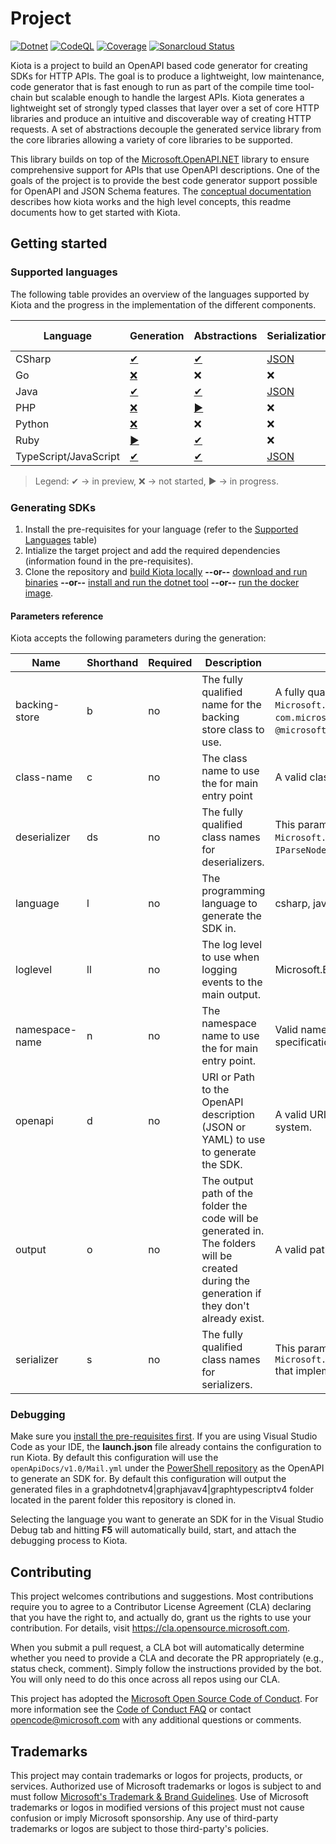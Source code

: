 # Project

[![Dotnet](https://github.com/microsoft/kiota/actions/workflows/dotnet.yml/badge.svg)](https://github.com/microsoft/kiota/actions/workflows/dotnet.yml) [![CodeQL](https://github.com/microsoft/kiota/actions/workflows/codeql-analysis.yml/badge.svg)](https://github.com/microsoft/kiota/actions/workflows/codeql-analysis.yml) [![Coverage](https://sonarcloud.io/api/project_badges/measure?project=microsoft_kiota&metric=coverage)](https://sonarcloud.io/dashboard?id=microsoft_kiota) [![Sonarcloud Status](https://sonarcloud.io/api/project_badges/measure?project=microsoft_kiota&metric=alert_status)](https://sonarcloud.io/dashboard?id=microsoft_kiota)

Kiota is a project to build an OpenAPI based code generator for creating SDKs for HTTP APIs. The goal is to produce a lightweight, low maintenance, code generator that is fast enough to run as part of the compile time tool-chain but scalable enough to handle the largest APIs. Kiota generates a lightweight set of strongly typed classes that layer over a set of core HTTP libraries and produce an intuitive and discoverable way of creating HTTP requests. A set of abstractions decouple the generated service library from the core libraries allowing a variety of core libraries to be supported.

This library builds on top of the [Microsoft.OpenAPI.NET](https://github.com/microsoft/openapi.net) library to ensure comprehensive support for APIs that use OpenAPI descriptions. One of the goals of the project is to provide the best code generator support possible for OpenAPI and JSON Schema features. The [conceptual documentation](https://microsoft.github.io/kiota) describes how kiota works and the high level concepts, this readme documents how to get started with Kiota.

## Getting started

### Supported languages

The following table provides an overview of the languages supported by Kiota and the progress in the implementation of the different components.

| Language | Generation | Abstractions | Serialization | Authentication | HTTP | Required tools |
| -------- | ---------- | ------------ | ------------- | -------------- | ---- | -------------- |
| CSharp | [✔](https://github.com/microsoft/kiota/projects/5) | [✔](./abstractions/dotnet) | [JSON](./serialization/dotnet/json) | [Azure](./authentication/dotnet/azure) | [✔](./http/dotnet/httpclient) | [link](./requiredtools/dotnet) |
| Go | [❌](https://github.com/microsoft/kiota/projects/8) | ❌ | ❌ | ❌ | ❌ |  |
| Java | [✔](https://github.com/microsoft/kiota/projects/7) | [✔](./abstractions/java) | [JSON](./serialization/java/gson) | [Azure](./authentication/java/azure) | [✔](./http/java/okhttp) | [link](./requiredtools/java) |
| PHP | [❌](https://github.com/microsoft/kiota/projects/4) | [▶](https://github.com/microsoft/kiota/pull/321) | ❌ | ❌ | ❌ |  |
| Python | [❌](https://github.com/microsoft/kiota/projects/3) | ❌ | ❌ | ❌ | ❌ | ❌ |
| Ruby | [▶](https://github.com/microsoft/kiota/pull/244) | [✔](./abstractions/ruby) | ❌ | ❌ | ❌ |  |
| TypeScript/JavaScript | [✔](https://github.com/microsoft/kiota/projects/2) | [✔](./abstractions/typescript) | [JSON](./serialization/typescript/json) | [Azure](./authentication/typescript/azure) | [✔](./http/typescript/fetch) | [link](./requiredtools/typescript) |

> Legend: ✔ -> in preview, ❌ -> not started, ▶ -> in progress.

### Generating SDKs

1. Install the pre-requisites for your language (refer to the [Supported Languages](#supported-languages) table)
1. Intialize the target project and add the required dependencies (information found in the pre-requisites).
1. Clone the repository and [build Kiota locally](./generator/build) **--or--** [download and run binaries](./generator/binaries) **--or--** [install and run the dotnet tool](./generator/tool) **--or--** [run the docker image](./generator/docker).

#### Parameters reference

Kiota accepts the following parameters during the generation:

| Name | Shorthand | Required | Description | Accepted values | Default Value |
| ---- | --------- | -------- | ----------- | --------------- | ------------- |
| backing-store | b | no | The fully qualified name for the backing store class to use. | A fully qualified class name like `Microsoft.Kiota.Abstractions.Store.InMemoryBackingStore` (CSharp), `com.microsoft.kiota.store.InMemoryBackingStore` (Java), `@microsoft/kiota-abstractions.InMemoryBackingStore` (TypeScript) | Empty string |
| class-name | c | no | The class name to use the for main entry point | A valid class name according to the target language specification. | ApiClient |
| deserializer | ds | no | The fully qualified class names for deserializers. | This parameter can be passed multiple values. A module name like `Microsoft.Kiota.Serialization.Json` that implementats `IParseNodeFactory`. | `Microsoft.Kiota.Serialization.Json.JsonParseNodeFactory` (csharp), `@microsoft/kiota-serialization-json.JsonParseNodeFactory` (typescript), `com.microsoft.kiota.serialization.JsonParseNodeFactory` (java) |
| language | l | no | The programming language to generate the SDK in. | csharp, java, or typescript | csharp |
| loglevel | ll | no | The log level to use when logging events to the main output. | Microsoft.Extensions.Logging.LogLevel values | Warning |
| namespace-name | n | no | The namespace name to use the for main entry point. | Valid namespace/module name according to target language specifications. | ApiClient |
| openapi | d | no | URI or Path to the OpenAPI description (JSON or YAML) to use to generate the SDK. | A valid URI pointing to an HTTP document or a file on the local file-system. | ./openapi.yml |
| output | o | no | The output path of the folder the code will be generated in. The folders will be created during the generation if they don't already exist. | A valid path to a folder. | ./output |
| serializer | s | no | The fully qualified class names for serializers. | This parameter can be passed multiple values. A class name like `Microsoft.Kiota.Serialization.Json.JsonSerializationWriterFactory` that implementats `ISerializationWriterFactory`. | `Microsoft.Kiota.Serialization.Json` (csharp), `@microsoft/kiota-serialization-json.JsonSerializationWriterFactory` (typescript), `com.microsoft.kiota.serialization.JsonSerializationWriterFactory` (java) |

### Debugging

Make sure you [install the pre-requisites first](./requiredtools/kiota). If you are using Visual Studio Code as your IDE, the **launch.json** file already contains the configuration to run Kiota. By default this configuration will use the `openApiDocs/v1.0/Mail.yml` under the [PowerShell repository](https://github.com/microsoftgraph/msgraph-sdk-powershell) as the OpenAPI to generate an SDK for. By default this configuration will output the generated files in a graphdotnetv4|graphjavav4|graphtypescriptv4 folder located in the parent folder this repository is cloned in.

Selecting the language you want to generate an SDK for in the Visual Studio Debug tab and hitting **F5** will automatically build, start, and attach the debugging process to Kiota.

## Contributing

This project welcomes contributions and suggestions.  Most contributions require you to agree to a
Contributor License Agreement (CLA) declaring that you have the right to, and actually do, grant us
the rights to use your contribution. For details, visit https://cla.opensource.microsoft.com.

When you submit a pull request, a CLA bot will automatically determine whether you need to provide
a CLA and decorate the PR appropriately (e.g., status check, comment). Simply follow the instructions
provided by the bot. You will only need to do this once across all repos using our CLA.

This project has adopted the [Microsoft Open Source Code of Conduct](https://opensource.microsoft.com/codeofconduct/).
For more information see the [Code of Conduct FAQ](https://opensource.microsoft.com/codeofconduct/faq/) or
contact [opencode@microsoft.com](mailto:opencode@microsoft.com) with any additional questions or comments.

## Trademarks

This project may contain trademarks or logos for projects, products, or services. Authorized use of Microsoft 
trademarks or logos is subject to and must follow 
[Microsoft's Trademark & Brand Guidelines](https://www.microsoft.com/en-us/legal/intellectualproperty/trademarks/usage/general).
Use of Microsoft trademarks or logos in modified versions of this project must not cause confusion or imply Microsoft sponsorship.
Any use of third-party trademarks or logos are subject to those third-party's policies.

